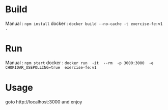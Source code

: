 # Build #
Manual :  `npm install`
docker :  `docker build --no-cache -t exercise-fe:v1 .`

# Run #
 Manual :  `npm start`
 docker :  `docker run  -it  --rm  -p 3000:3000  -e CHOKIDAR_USEPOLLING=true  exercise-fe:v1`

# Usage #
goto http://localhost:3000 and enjoy